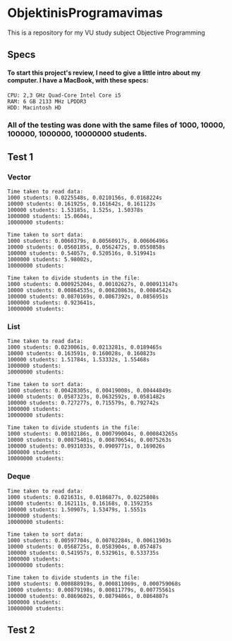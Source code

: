 # ObjektinisProgramavimas
This is a repository for my VU study subject Objective Programming

## Specs
#### To start this project's review, I need to give a little intro about my computer. I have a MacBook, with these specs:
    CPU: 2,3 GHz Quad-Core Intel Core i5 
    RAM: 6 GB 2133 MHz LPDDR3 
    HDD: Macintosh HD 
### All of the testing was done with the same files of 1000, 10000, 100000, 1000000, 10000000 students.

## Test 1
### Vector
    Time taken to read data:
    1000 students: 0.0225548s, 0.0210156s, 0.0168224s
    10000 students: 0.161925s, 0.161642s, 0.161123s
    100000 students: 1.53185s, 1.525s, 1.50378s
    1000000 students: 15.0604s, 
    10000000 students:

    Time taken to sort data:
    1000 students: 0.0060379s, 0.00560917s, 0.00606496s
    10000 students: 0.0560185s, 0.0562472s, 0.0550858s
    100000 students: 0.54057s, 0.520516s, 0.519941s
    1000000 students: 5.98002s, 
    10000000 students:

    Time taken to divide students in the file:
    1000 students: 0.000925204s, 0.00102627s, 0.000913147s
    10000 students: 0.00864535s, 0.00820863s, 0.0084542s
    100000 students: 0.0870169s, 0.0867392s, 0.0856951s
    1000000 students: 0.923641s, 
    10000000 students:

### List
    Time taken to read data:
    1000 students: 0.0230061s, 0.0213281s, 0.0189465s
    10000 students: 0.163591s, 0.160028s, 0.160823s
    100000 students: 1.51784s, 1.53332s, 1.55468s
    1000000 students:
    10000000 students:

    Time taken to sort data:
    1000 students: 0.00428305s, 0.00419008s, 0.00444849s
    10000 students: 0.0587323s, 0.0632592s, 0.0581482s
    100000 students: 0.727277s, 0.715579s, 0.792742s
    1000000 students:
    10000000 students:

    Time taken to divide students in the file:
    1000 students: 0.00102186s, 0.000799004s, 0.000843265s
    10000 students: 0.00875401s, 0.00870654s, 0.0075263s
    100000 students: 0.0931033s, 0.0909771s, 0.169026s
    1000000 students:
    10000000 students:

### Deque
    Time taken to read data:
    1000 students: 0.021631s, 0.0186877s, 0.0225808s
    10000 students: 0.162111s, 0.16168s, 0.159235s
    100000 students: 1.50907s, 1.53479s, 1.5551s
    1000000 students:
    10000000 students:

    Time taken to sort data:
    1000 students: 0.00597704s, 0.00702284s, 0.00611903s
    10000 students: 0.0568725s, 0.0583904s, 0.057487s
    100000 students: 0.541957s, 0.532961s, 0.533735s
    1000000 students:
    10000000 students:

    Time taken to divide students in the file:
    1000 students: 0.000888919s, 0.000811069s, 0.000759068s
    10000 students: 0.00879198s, 0.00811779s, 0.00775561s
    100000 students: 0.0869602s, 0.0879486s, 0.0864807s
    1000000 students:
    10000000 students:

## Test 2
